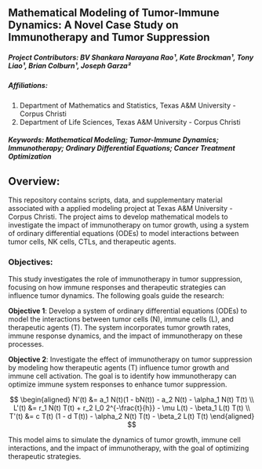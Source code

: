 ## Mathematical Modeling of Tumor-Immune Dynamics: A Novel Case Study on Immunotherapy and Tumor Suppression

##### Project Contributors: BV Shankara Narayana Rao¹, Kate Brockman¹, Tony Liao¹, Brian Colburn¹, Joseph Garza²

##### Affiliations:
1. Department of Mathematics and Statistics, Texas A&M University - Corpus Christi  
2. Department of Life Sciences, Texas A&M University - Corpus Christi

##### **Keywords**: Mathematical Modeling; Tumor-Immune Dynamics; Immunotherapy; Ordinary Differential Equations; Cancer Treatment Optimization


## Overview:

This repository contains scripts, data, and supplementary material associated with a applied modeling project  at Texas A&M University - Corpus Christi. The project aims to develop mathematical models to investigate the impact of immunotherapy on tumor growth, using a system of ordinary differential equations (ODEs) to model interactions between tumor cells, NK cells, CTLs, and therapeutic agents.

### Objectives:

This study investigates the role of immunotherapy in tumor suppression, focusing on how immune responses and therapeutic strategies can influence tumor dynamics. The following goals guide the research:

**Objective 1**: Develop a system of ordinary differential equations (ODEs) to model the interactions between tumor cells (N), immune cells (L), and therapeutic agents (T). The system incorporates tumor growth rates, immune response dynamics, and the impact of immunotherapy on these processes.

**Objective 2**: Investigate the effect of immunotherapy on tumor suppression by modeling how therapeutic agents (T) influence tumor growth and immune cell activation. The goal is to identify how immunotherapy can optimize immune system responses to enhance tumor suppression.

$$
\begin{aligned}
N'(t) &= a_1 N(t)(1 - bN(t)) - a_2 N(t) - \alpha_1 N(t) T(t) \\
L'(t) &= r_1 N(t) T(t) + r_2 I_0 2^{-\frac{t}{h}} - \mu L(t) - \beta_1 L(t) T(t) \\
T'(t) &= c T(t) (1 - d T(t)) - \alpha_2 N(t) T(t) - \beta_2 L(t) T(t)
\end{aligned}
$$


This model aims to simulate the dynamics of tumor growth, immune cell interactions, and the impact of immunotherapy, with the goal of optimizing therapeutic strategies.
